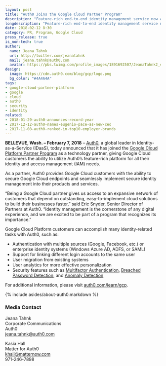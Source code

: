 ```yaml
---
layout: post
title: "Auth0 Joins the Google Cloud Partner Program"
description: "Feature-rich end-to-end identity management service now available to all Google Cloud users."
longdescription: "Feature-rich end-to-end identity management service now available to all Google Cloud users."
date: 2018-02-12 8:30
category: PR, Program, Google Cloud
press_release: true
is_non-tech: true
author:
  name: Jeana Tahnk
  url: http://twitter.com/jeanatahnk
  mail: jeana.tahnk@auth0.com
  avatar: https://pbs.twimg.com/profile_images/1891692507/JeanaTahnk2_crop_400x400.jpg
design:
  image: https://cdn.auth0.com/blog/gcp/logo.png
  bg_color: "#4A4A4A"
tags:
- google-cloud-partner-platform
- google
- cloud
- auth0
- security
- identity
related:
- 2018-01-29-auth0-announces-record-year
- 2017-12-12-auth0-names-eugenio-pace-as-new-ceo
- 2017-11-08-auth0-ranked-in-top10-employer-brands
---
```


**BELLEVUE, Wash. – February 7, 2018** – [Auth0](https://auth0.com/), a global leader in Identity-as-a-Service (IDaaS), today announced that it has joined the [Google Cloud Platform Partner Program](https://cloud.withgoogle.com/partners/detail/?id=CIGAgICAgICzrQE%3D&language=en) as a technology partner, giving Google Cloud customers the ability to utilize Auth0’s feature-rich platform for all their identity and access management (IAM) needs. 

As a partner, Auth0 provides Google Cloud customers with the ability to secure Google Cloud endpoints and seamlessly implement secure identity management into their products and services. 

“Being a Google Cloud partner gives us access to an expansive network of customers that depend on outstanding, easy-to-implement cloud solutions to build their businesses faster,” said Eric Snyder, Senior Director of Partners at Auth0. “Identity management is the cornerstone of any digital experience, and we are excited to be part of a program that recognizes its importance.” 

Google Cloud Platform customers can accomplish many identity-related tasks with Auth0, such as:

* Authentication with multiple sources (Google, Facebook, etc.) or enterprise identity systems (Windows Azure AD, ADFS, or SAML)
* Support for linking different login accounts to the same user
* User migration from existing systems
* User analytics for more effective personalization
* Security features such as [Multifactor Authentication](https://auth0.com/multifactor-authentication), [Breached Password Detection](https://auth0.com/breached-passwords), and [Anomaly Detection](https://auth0.com/learn/anomaly-detection/)

For additional information, please visit [auth0.com/learn/gcp](https://auth0.com/learn/gcp/). 

{% include asides/about-auth0.markdown %}

### Media Contact

Jeana Tahnk<br>
Corporate Communications<br>
Auth0<br>
[jeana.tahnk@auth0.com](mailto:jeana.tahnk@auth0.com)

Kasia Hall<br>
Matter for Auth0<br>
[khall@matternow.com](mailto:khall@matternow.com)<br>
971-246-7898

